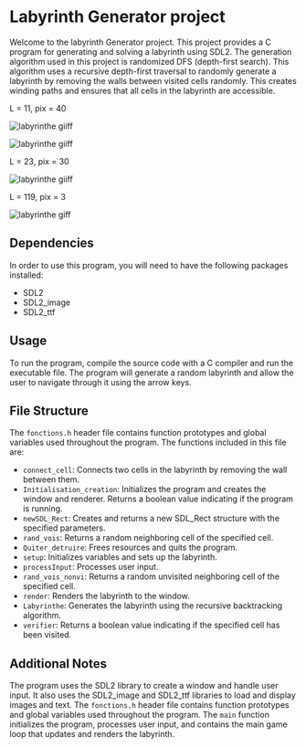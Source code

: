 # Labyrinth Generator project


Welcome to the labyrinth Generator project. This project provides a C program for generating and solving a labyrinth using SDL2. The generation algorithm used in this project is randomized DFS (depth-first search). This algorithm uses a recursive depth-first traversal to randomly generate a labyrinth by removing the walls between visited cells randomly. This creates winding paths and ensures that all cells in the labyrinth are accessible.

                                                                                 
L = 11, pix = 40

![labyrinthe giiff](https://user-images.githubusercontent.com/77071173/109236764-8ac4fa80-77d0-11eb-9065-042e897ca1ee.gif)
                                                                                                              

![labyrinthe giiff](https://user-images.githubusercontent.com/77071173/109235614-4d5f6d80-77ce-11eb-9efe-9607143bb23d.gif)

L = 23, pix = 30
                                                                                                                          
![labyrinthe giiff](https://user-images.githubusercontent.com/77071173/109235614-4d5f6d80-77ce-11eb-9efe-9607143bb23d.gif)

L = 119, pix = 3 

![labyrinthe giff](https://user-images.githubusercontent.com/77071173/109233751-b513b980-77ca-11eb-996f-737070a723fc.gif)


## Dependencies

In order to use this program, you will need to have the following packages installed:

- SDL2
- SDL2_image
- SDL2_ttf

## Usage

To run the program, compile the source code with a C compiler and run the executable file. The program will generate a random labyrinth and allow the user to navigate through it using the arrow keys.



## File Structure

The `fonctions.h` header file contains function prototypes and global variables used throughout the program. The functions included in this file are:

- `connect_cell`: Connects two cells in the labyrinth by removing the wall between them.
- `Initialisation_creation`: Initializes the program and creates the window and renderer. Returns a boolean value indicating if the program is running.
- `newSDL_Rect`: Creates and returns a new SDL_Rect structure with the specified parameters.
- `rand_vois`: Returns a random neighboring cell of the specified cell.
- `Quiter_detruire`: Frees resources and quits the program.
- `setup`: Initializes variables and sets up the labyrinth.
- `processInput`: Processes user input.
- `rand_vois_nonvi`: Returns a random unvisited neighboring cell of the specified cell.
- `render`: Renders the labyrinth to the window.
- `Labyrinthe`: Generates the labyrinth using the recursive backtracking algorithm.
- `verifier`: Returns a boolean value indicating if the specified cell has been visited.

## Additional Notes

The program uses the SDL2 library to create a window and handle user input. It also uses the SDL2_image and SDL2_ttf libraries to load and display images and text. The `fonctions.h` header file contains function prototypes and global variables used throughout the program. The `main` function initializes the program, processes user input, and contains the main game loop that updates and renders the labyrinth.

                                                                      

         
